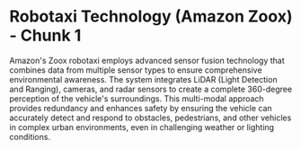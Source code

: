 # Robotaxi Technology (Amazon Zoox) - Chunk 1
Amazon's Zoox robotaxi employs advanced sensor fusion technology that combines data from multiple sensor types to ensure comprehensive environmental awareness. The system integrates LiDAR (Light Detection and Ranging), cameras, and radar sensors to create a complete 360-degree perception of the vehicle's surroundings. This multi-modal approach provides redundancy and enhances safety by ensuring the vehicle can accurately detect and respond to obstacles, pedestrians, and other vehicles in complex urban environments, even in challenging weather or lighting conditions.
